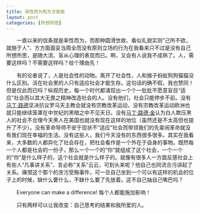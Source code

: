 ```yaml
---
title: 率性而为和方方面面
layout: post
categories: [所想所悟]
---
```

　　一直以来的信条就是率性而为，而那种圆滑世故、看似礼貌实则“己所不欲，就施于人”、方方面面妥当周全而没有原则立场的行为在我看来只不过是没有自己所想所思，是随大流、盲从心理的表现而已。啊，又会有人说我不成熟了。人，需要这样吗？不需要这样吗？给个理由先！

　　有的论者说了，人是社会性的动物。离开了社会性，人和猴子蚂蚁狗狗猫猫没什么区别。活在社会里的人只有适应社会才能生存。这句话的确不假，我也赞同！但是仅此而已吗？纵观历史，每一个时代都涌现出一个个一批批不愿意盲目“适应”社会而以其大无畏之精神改造社会的人。没有他们，社会只能停步不前。没有[马丁·路德](https://zh.wikipedia.org/wiki/馬丁·路德)坚决抗议罗马天主教会就没有宗教改革运动，没有宗教改革运动欧洲也就只能继续笼罩在中世纪的黑暗之中不见天日。没有[马丁·路德·金](https://zh.wikipedia.org/wiki/马丁·路德·金)认为白人欺压黑人的社会不合理今天黑人在美国也就没有现在这样的地位（虽然还是不太高但也提升了不少）。没有革命导师不安于现状不“适应”社会而带领我们的先辈闹革命就没有我们现在幸福的生活。没有这些人，我们今天没有的东西很多很多。其实在我看来，大多数的人都异化了社会存在，把社会看作是一个外在于自身的事物。既然每一个人都是社会的一份子，那么一个一个的“你”就组成了这个社会，一个一个的“你”是什么样子的，这个社会就是什么样子的。就像有很多人一方面反感社会上有些人“凡事讲关系”、言必称“关系”云云，可到头来呢？他自己也同流合污讲起了关系。痛恨这个那个的贪污受贿事件，可一旦自己坐到一个可以有这样的机会的位子上的时候，缺什么要什么，不缺什么要了先放着。这不自己抽自己嘴巴吗？

　　Everyone can make a difference! 每个人都能施加影响！

　　只有两样可以让我改变：自己思考的结果和我所爱的人。

